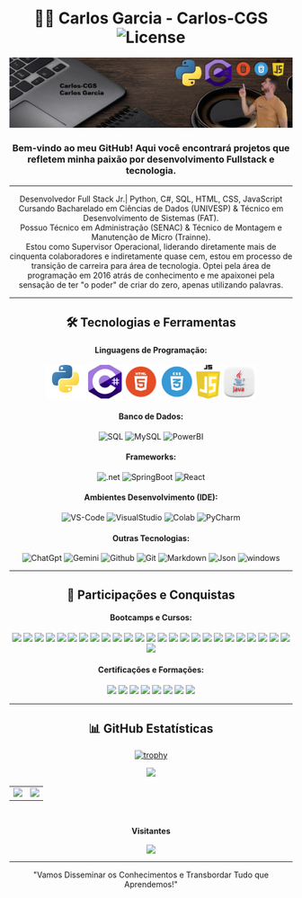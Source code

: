 <div align="center">
 
 # 👨‍💻 Carlos Garcia - Carlos-CGS  ![License](https://img.shields.io/github/license/Carlos-CGS/Carlos-CGS?style=flat)
 <img src="capa.png">
 
### Bem-vindo ao meu GitHub! Aqui você encontrará projetos que refletem minha paixão por desenvolvimento Fullstack e tecnologia.

---

Desenvolvedor Full Stack Jr.| Python, C#, SQL, HTML, CSS, JavaScript\
Cursando Bacharelado em Ciências de Dados (UNIVESP) & Técnico em Desenvolvimento de Sistemas (FAT).\
Possuo Técnico em Administração (SENAC) & Técnico de Montagem e Manutenção de Micro (Trainne).\
Estou como Supervisor Operacional, liderando diretamente mais de cinquenta colaboradores e indiretamente quase cem, estou em processo de transição de carreira para área de tecnologia. Optei pela área de programação em 2016 atrás de conhecimento e me apaixonei pela sensação de ter "o poder" de criar do zero, apenas utilizando palavras.

---

## 🛠 Tecnologias e Ferramentas
#### Linguagens de Programação:
<img src="https://github.com/Carlos-CGS/Projeto-AssistenteBusca/blob/main/img/python.png" height="60"/>
<img src="https://github.com/Carlos-CGS/Projeto-AssistenteBusca/blob/main/img/csharp.png" height="60"/>
<img src="https://github.com/Carlos-CGS/Projeto-AssistenteBusca/blob/main/img/html.png" height="60"/>
<img src="https://github.com/Carlos-CGS/Projeto-AssistenteBusca/blob/main/img/css.png" height="60"/>
<img src="https://github.com/Carlos-CGS/Projeto-AssistenteBusca/blob/main/img/javascript.png" height="60"/>
<img src="https://github.com/Carlos-CGS/Projeto-AssistenteBusca/blob/main/img/java.png" height="60"/>


#### Banco de Dados:
![SQL](https://img.shields.io/badge/-SQL-000?style=for-the-badge&logo=MySQL&logoColor=white) 
![MySQL](https://img.shields.io/badge/MySQL-005C84?style=for-the-badge&logo=mysql&logoColor=white) 
![PowerBI](https://img.shields.io/badge/PowerBI-F2C811?style=for-the-badge&logo=Power%20BI&logoColor=white)

#### Frameworks:
![.net](https://img.shields.io/badge/.NET-512BD4?style=for-the-badge&logo=dotnet&logoColor=white)
![SpringBoot](https://img.shields.io/badge/Spring_Boot-F2F4F9?style=for-the-badge&logo=spring-boot)
![React](https://img.shields.io/badge/-React-61DAFB?style=for-the-badge&logo=react&logoColor=ffffff)

#### Ambientes Desenvolvimento (IDE):
![VS-Code](https://img.shields.io/badge/VSCode-0078D4?style=for-the-badge&logo=visual%20studio%20code&logoColor=white)
![VisualStudio](https://img.shields.io/badge/Visual_Studio-5C2D91?style=for-the-badge&logo=visual%20studio&logoColor=white)
![Colab](https://img.shields.io/badge/Colab-F9AB00?style=for-the-badge&logo=googlecolab&color=525252)
![PyCharm](https://img.shields.io/badge/PyCharm-000000.svg?&style=for-the-badge&logo=PyCharm&logoColor=white)

#### Outras Tecnologias:
![ChatGpt](https://img.shields.io/badge/ChatGPT-74aa9c?style=for-the-badge&logo=openai&logoColor=white)
![Gemini](https://img.shields.io/badge/Gemini-8E75B2?style=for-the-badge&logo=googlebard&logoColor=fff)
![Github](https://img.shields.io/badge/github%20-%23121011.svg?&style=for-the-badge&logo=github&logoColor=white) 
![Git](https://img.shields.io/badge/git%20-%23F05033.svg?&style=for-the-badge&logo=git&logoColor=white) 
![Markdown](https://img.shields.io/badge/Markdown-000000?style=for-the-badge&logo=markdown&logoColor=white) 
![Json](https://img.shields.io/badge/json-5E5C5C?style=for-the-badge&logo=json&logoColor=white)
![windows](https://img.shields.io/badge/Windows-0078D6?style=for-the-badge&logo=windows&logoColor=white)

---

## 🚀 Participações e Conquistas

#### Bootcamps e Cursos:
[<img src="https://assets.dio.me/kyM2lTKV1pkxFDtV4gAZ0Ub703CGFfXopKX64pUvpaI/f:webp/h:413/q:80/w:413/L3JhbmtpbmcvZmE2ZjJmYzktMDk3YS00Y2U3LTgxODEtNjBmNGRmYzZkZGI3LnBuZw" height="50"></a>](https://hermes.dio.me/certificates/DMX9UZ6S.pdf)
[<img src="https://assets.dio.me/u6Ybb3oH8W5AHaJS_VGQ5SRwiXGXXF3eloJOkaC8knU/f:webp/h:413/q:80/w:413/L3JhbmtpbmcvOTM0Yjk3NmYtZTEwMi00NzNlLTg3MWYtOWVhNWYxZGY4NzZlLnBuZw" height="50"></a>](https://hermes.dio.me/certificates/FOCVETHW.pdf)
[<img src="https://assets.dio.me/WZJSKdzJr113C_qiFfhHn_wH9YGPubVIuxR3XOKk3m8/f:webp/h:413/q:80/w:413/L3JhbmtpbmcvZmIxMTk5ZTUtM2FiNy00ODYzLWI2NjYtMmVjN2JiMjNlNzRmLnBuZw" height="55"></a>](https://hermes.dio.me/certificates/WTYKAEUX.pdf)
[<img src="https://assets.dio.me/LQztstYC-_9DhdUaqgGeMeHyWTEnXlwqZyVNTJBDpwI/f:webp/h:413/q:80/w:413/L3JhbmtpbmcvNjFlYTc2ZGQtMDgxOS00NDIzLWI0ZDAtZDkwZDFhZGVhMjk2LnBuZw" height="50"></a>](https://hermes.dio.me/certificates/SVTACDD1.pdf)
[<img src="https://assets.dio.me/8O4Ov__246yP1m1GMFj94m2LxxG3lPwaLMlIdRMDzdE/f:webp/h:120/q:80/L3RyYWNrcy8yNjExMzViOS02N2M5LTQ0MjktYWQyZC00MThjMTFmMWMzNGYucG5n" height="50"></a>](https://hermes.dio.me/certificates/BZ9TAMEY.pdf)
[<img src="https://hermes.dio.me/tracks/e0b4ad51-a4c7-4e61-a683-c04f6d376e9c.png" height="50"></a>](https://hermes.dio.me/certificates/SSQ4FSPO.pdf)
[<img src="https://hermes.dio.me/tracks/0cb208b8-6bf4-454b-9b12-9e9418ad0356.png" height="50"></a>](https://www.dio.me/certificate/7VRG2NTW/share)
[<img src="https://hermes.dio.me/tracks/84b2d685-23f9-4729-9e3c-28cb84a39b38.png" height="50"></a>](https://www.dio.me/certificate/GUZQESX3/share)
[<img src="https://hermes.dio.me/tracks/648ef080-6c4b-4e54-bf72-34f62030f350.png" height="50"></a>](https://www.dio.me/certificate/J7LMDVM4/share)
[<img src="https://hermes.dio.me/tracks/02ee8de6-37e2-4be7-872d-0d7d94910cae.png" height="50"></a>](https://web.dio.me/track/8f3056da-5877-40e1-bd15-de9ae4d9885d?tab=path)
[<img src="https://hermes.dio.me/tracks/1fd7a7da-ba42-417c-a4de-2f0c2f0622b6.png" height="50"></a>](https://www.dio.me/certificate/0HBJXLUF/share)
[<img src="https://hermes.dio.me/tracks/0136518c-68d6-4198-bdbe-6d982c3a1261.png" height="50"></a>](https://web.dio.me/track/bootcamp-squadio)
[<img src="https://hermes.dio.me/tracks/4d998d5c-36c1-497b-8da0-8db465c820eb.png" height="50"></a>](https://web.dio.me/track/microsoft-azure-ai-fundamentals)
[<img src="https://raw.githubusercontent.com/patrickwebsdev/Encriptador-Oracle-Alura/master/img/one.png" height="40"></a>](https://cursos.alura.com.br/formacao-logica-de-programacao-turma-6-oracle-one)
[<img src="https://hermes.dio.me/tracks/b092559f-ec20-4401-83e5-d98b6278b7b1.png" height="50"></a>](https://web.dio.me/track/b9ac7102-6e15-42c4-9081-c8b869e7b04a?tab=path)
[<img src="https://static-cdn.myedools.com/org-6988%2Fschool-7227%2F84c9f4eaf08ecb0c30bf4d05e5fd77be%2F2021.11.16_-_cc50_128x128.png" height="50"/></a>](https://estudarfora.org.br/cursos/cc50/)
[<img src="https://hermes.dio.me/tracks/6bb40420-5f89-4902-8df7-3399674d9d84.png" height="50"></a>](https://web.dio.me/track/decola-tech-avanade-net-developer?tab=path)
[<img src="https://hermes.dio.me/tracks/83f8150a-6429-4c1a-9207-d5bff610f647.png" height="50"/></a>](https://web.dio.me/track/potencia-tech-ifood-desenvolvimento-de-jogos?tab=path)
[<img src="https://hermes.dio.me/tracks/bad97784-9de1-469b-9409-80343b69b50b.png" height="50"/></a>](https://web.dio.me/track/bootcamp-wex-desenvolvimento-net-e-qa)
[<img src="https://hermes.dio.me/tracks/f5dba255-da18-427a-a02a-ca11a339c1cd.png" height="50"/></a>](https://web.dio.me/track/potencia-tech-powered-ifood-ciencias-de-dados-com-python)
[<img src="https://hermes.dio.me/tracks/03253ff0-95b9-4904-84e7-2063e9d6cb26.png" height="50"/></a>](https://web.dio.me/track/santander-bootcamp-2023-ciencia-de-dados-com-python)
[<img src="https://hermes.dio.me/tracks/4c796cee-bef5-4048-8fbe-260527c11f45.png" height="50"/></a>](https://web.dio.me/track/bootcamp-tqi-kotlin)
[<img src="https://hermes.dio.me/tracks/5443980d-31cb-4a9f-8dbd-065773810c04.png" height="50"/></a>](https://web.dio.me/track/orange-tech-backend)
[<img src="https://hermes.dio.me/tracks/041777d8-a929-4126-a914-08e69ed3f731.png" height="50"/></a>](https://web.dio.me/track/kotlin-experience)
[<img src="https://hermes.dio.me/tracks/12da0c17-5b91-4e81-b6e9-92e3ee3b83f6.png" height="50"/></a>](https://web.dio.me/track/trainee-grupo-carrefour-brasil-lideranca-negra)
[<img src="https://hermes.dio.me/tracks/9a1e80de-6b42-4f59-97be-15e1493aa96f.png" height="50"/></a>](https://web.dio.me/track/pottencial-net-developer)

#### Certificações e Formações:
[<img src="https://images.credly.com/size/110x110/images/024d0122-724d-4c5a-bd83-cfe3c4b7a073/image.png" height="50"></a>](https://www.credly.com/badges/dd770403-b985-4b9a-ad14-711dce728c97/public_url)
[<img src="https://hermes.dio.me/tracks/4deb40de-7fb6-4229-a6a5-97185381d577.png" height="50"></a>](https://hermes.dio.me/certificates/SHYYQMRK.pdf)
[<img src="https://hermes.dio.me/tracks/5d55a4ec-ef34-4222-830f-18dea83ba393.png" height="50"></a>](https://hermes.dio.me/certificates/53OXVZRG.pdf)
[<img src="https://hermes.dio.me/tracks/a736ef42-0d2f-4079-adb4-25c55c85ba2b.png" height="50"></a>](https://hermes.dio.me/certificates/APNBUNKW.pdf)
[<img src="https://micheletaverna.info/wp-content/uploads/2021/09/ssyb-six-sigma-yellow-belt-281x300.webp" height="50"></a>](https://c46e136a583f7e334124-ac22991740ab4ff17e21daf2ed577041.ssl.cf1.rackcdn.com/Certificate/SixSigmaYellowBelt-CarlosHenriqueGarciaSoares-884912.pdf)
[<img src="https://www.scrumstudy.com/Scrum-Images/brand-logo/badge-SFC.png" height="50"/></a>](https://www.scrumstudy.com/certification/verify?type=SFC&number=1004566)
[<img src="https://images.credly.com/size/340x340/images/771cff46-3573-4d12-bfd8-528745f00957/GCC_badge_PGM_1000x1000.png" height="50"/></a>](https://www.credly.com/badges/92330b0c-f085-4930-88a6-c47abfa33459/public_url)
[<img src="https://hermes.dio.me/tracks/169e3d0f-263a-4efb-86c5-244bdf1ce8d6.png" height="50"/></a>](https://web.dio.me/track/formacao-dotnet-developer)

---
## 📊 GitHub Estatísticas
[![trophy](https://github-profile-trophy.vercel.app/?username=Carlos-CGS&theme=onedark&no-frame=true&row=2&column=3)](https://github.com/ryo-ma/github-profile-trophy)


 <img src="https://capsule-render.vercel.app/api?type=waving&color=gradient&height=130&width=200%&section=footer"/>

<table cellpadding="0">
  <tr style="padding: 0">
    <!-- GitHub Stats Card -->  
    <td valign="top"><img height="200" src="https://github-readme-stats.vercel.app/api?username=carlos-cgs&show_icons=true&theme=radical#gh-dark-mode-only"/></td>
    <!-- GitHub Top Language Card -->
    <td valign="top"><img height="200" src="https://github-readme-stats.vercel.app/api/top-langs/?username=carlos-cgs&layout=compact&theme=radical&custom_title=Languages"/></td>
  </tr>
</table>

<div align="center">
<br><p align="centre"><b>Visitantes</b></p>  
<p align="center"><img align="center" src="https://profile-counter.glitch.me/{Carlos-CGS}/count.svg" /></p> 
</div>

---
"Vamos Disseminar os Conhecimentos e Transbordar Tudo que Aprendemos!"
</div>


